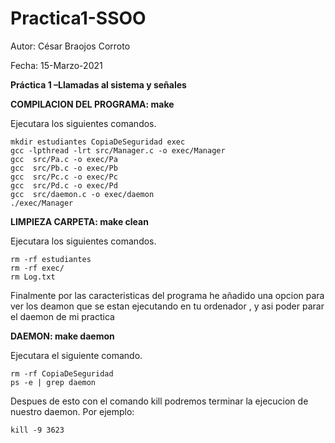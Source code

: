 # Practica1-SSOO

Autor: César Braojos Corroto

Fecha: 15-Marzo-2021

**Práctica 1 –Llamadas al sistema y señales**

**COMPILACION DEL PROGRAMA: make** 

Ejecutara los siguientes comandos.

    mkdir estudiantes CopiaDeSeguridad exec
    gcc -lpthread -lrt src/Manager.c -o exec/Manager
    gcc  src/Pa.c -o exec/Pa
    gcc  src/Pb.c -o exec/Pb
    gcc  src/Pc.c -o exec/Pc
    gcc  src/Pd.c -o exec/Pd
    gcc  src/daemon.c -o exec/daemon
    ./exec/Manager
    
**LIMPIEZA CARPETA: make clean**

Ejecutara los siguientes comandos.

    rm -rf estudiantes
    rm -rf exec/
    rm Log.txt

Finalmente por las caracteristicas del programa he añadido una opcion para ver los deamon que se estan ejecutando en tu ordenador , y asi poder parar el daemon de mi practica 

**DAEMON: make daemon**
  
Ejecutara el siguiente comando.

    rm -rf CopiaDeSeguridad
    ps -e | grep daemon
  
Despues de esto con el comando kill podremos terminar la ejecucion de nuestro daemon. 
Por ejemplo: 
  
    kill -9 3623
